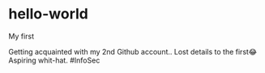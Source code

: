 # hello-world
My first

Getting acquainted with my 2nd Github account.. Lost details to the first😂
Aspiring whit-hat. #InfoSec
